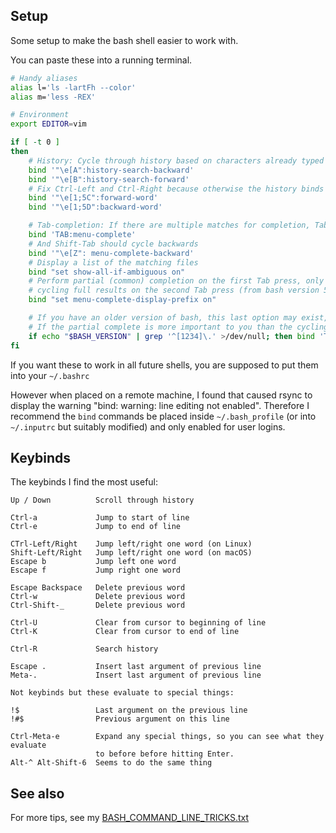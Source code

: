 ## Setup

Some setup to make the bash shell easier to work with.

You can paste these into a running terminal.

```bash
# Handy aliases
alias l='ls -lartFh --color'
alias m='less -REX'

# Environment
export EDITOR=vim

if [ -t 0 ]
then
    # History: Cycle through history based on characters already typed on the line
    bind '"\e[A":history-search-backward'
    bind '"\e[B":history-search-forward'
    # Fix Ctrl-Left and Ctrl-Right because otherwise the history binds break them
    bind '"\e[1;5C":forward-word'
    bind '"\e[1;5D":backward-word'

    # Tab-completion: If there are multiple matches for completion, Tab should first display a list, then cycle through them
    bind 'TAB:menu-complete'
    # And Shift-Tab should cycle backwards
    bind '"\e[Z": menu-complete-backward'
    # Display a list of the matching files
    bind "set show-all-if-ambiguous on"
    # Perform partial (common) completion on the first Tab press, only start
    # cycling full results on the second Tab press (from bash version 5)
    bind "set menu-complete-display-prefix on"

    # If you have an older version of bash, this last option may exist, but it is not honoured when menu-complete is used.  Instead of the initial partial complete, it will immediately start cycling the full matches
    # If the partial complete is more important to you than the cycling, then you may prefer to disable cycling, by not using menu-complete
    if echo "$BASH_VERSION" | grep '^[1234]\.' >/dev/null; then bind 'TAB:complete'; fi
fi
```

If you want these to work in all future shells, you are supposed to put them into your `~/.bashrc`

However when placed on a remote machine, I found that caused rsync to display the warning "bind: warning: line editing not enabled".  Therefore I recommend the `bind` commands be placed inside `~/.bash_profile` (or into `~/.inputrc` but suitably modified) and only enabled for user logins.

## Keybinds

The keybinds I find the most useful:

```
Up / Down          Scroll through history

Ctrl-a             Jump to start of line
Ctrl-e             Jump to end of line

CTrl-Left/Right    Jump left/right one word (on Linux)
Shift-Left/Right   Jump left/right one word (on macOS)
Escape b           Jump left one word
Escape f           Jump right one word

Escape Backspace   Delete previous word
Ctrl-w             Delete previous word
Ctrl-Shift-_       Delete previous word

Ctrl-U             Clear from cursor to beginning of line
Ctrl-K             Clear from cursor to end of line

Ctrl-R             Search history

Escape .           Insert last argument of previous line
Meta-.             Insert last argument of previous line

Not keybinds but these evaluate to special things:

!$                 Last argument on the previous line
!#$                Previous argument on this line

Ctrl-Meta-e        Expand any special things, so you can see what they evaluate
                   to before before hitting Enter.
Alt-^ Alt-Shift-6  Seems to do the same thing
```

## See also

For more tips, see my [BASH_COMMAND_LINE_TRICKS.txt](https://github.com/joeytwiddle/jsh/blob/master/code/shellscript/BASH_COMMAND_LINE_TRICKS.txt)
